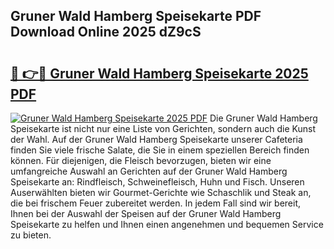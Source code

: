## Gruner Wald Hamberg Speisekarte PDF Download Online 2025 dZ9cS

# <h2><a href="http://gcatzvh.nevu.top/?p=Gruner+Wald+Hamberg+Speisekarte">🔗 👉🔴 Gruner Wald Hamberg Speisekarte 2025 PDF</a></h2>

[![Gruner Wald Hamberg Speisekarte 2025 PDF](https://i.imgur.com/dBaPXMq.png)](http://gcatzvh.nevu.top/?p=Gruner+Wald+Hamberg+Speisekarte)
Die Gruner Wald Hamberg Speisekarte ist nicht nur eine Liste von Gerichten, sondern auch die Kunst der Wahl. Auf der Gruner Wald Hamberg Speisekarte unserer Cafeteria finden Sie viele frische Salate, die Sie in einem speziellen Bereich finden können. Für diejenigen, die Fleisch bevorzugen, bieten wir eine umfangreiche Auswahl an Gerichten auf der Gruner Wald Hamberg Speisekarte an: Rindfleisch, Schweinefleisch, Huhn und Fisch. Unseren Auserwählten bieten wir Gourmet-Gerichte wie Schaschlik und Steak an, die bei frischem Feuer zubereitet werden. In jedem Fall sind wir bereit, Ihnen bei der Auswahl der Speisen auf der Gruner Wald Hamberg Speisekarte zu helfen und Ihnen einen angenehmen und bequemen Service zu bieten.
